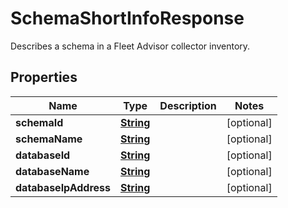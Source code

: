 

# SchemaShortInfoResponse

Describes a schema in a Fleet Advisor collector inventory.

## Properties

| Name | Type | Description | Notes |
|------------ | ------------- | ------------- | -------------|
|**schemaId** | [**String**](String.md) |  |  [optional] |
|**schemaName** | [**String**](String.md) |  |  [optional] |
|**databaseId** | [**String**](String.md) |  |  [optional] |
|**databaseName** | [**String**](String.md) |  |  [optional] |
|**databaseIpAddress** | [**String**](String.md) |  |  [optional] |



